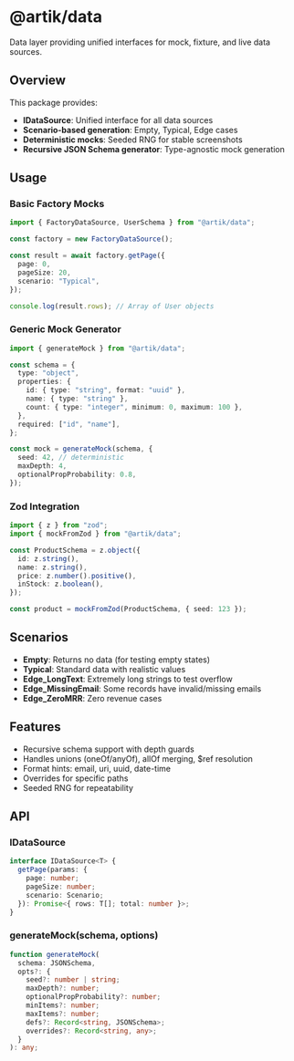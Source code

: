 # @artik/data

Data layer providing unified interfaces for mock, fixture, and live data sources.

## Overview

This package provides:

- **IDataSource<T>**: Unified interface for all data sources
- **Scenario-based generation**: Empty, Typical, Edge cases
- **Deterministic mocks**: Seeded RNG for stable screenshots
- **Recursive JSON Schema generator**: Type-agnostic mock generation

## Usage

### Basic Factory Mocks

```typescript
import { FactoryDataSource, UserSchema } from "@artik/data";

const factory = new FactoryDataSource();

const result = await factory.getPage({
  page: 0,
  pageSize: 20,
  scenario: "Typical",
});

console.log(result.rows); // Array of User objects
```

### Generic Mock Generator

```typescript
import { generateMock } from "@artik/data";

const schema = {
  type: "object",
  properties: {
    id: { type: "string", format: "uuid" },
    name: { type: "string" },
    count: { type: "integer", minimum: 0, maximum: 100 },
  },
  required: ["id", "name"],
};

const mock = generateMock(schema, {
  seed: 42, // deterministic
  maxDepth: 4,
  optionalPropProbability: 0.8,
});
```

### Zod Integration

```typescript
import { z } from "zod";
import { mockFromZod } from "@artik/data";

const ProductSchema = z.object({
  id: z.string(),
  name: z.string(),
  price: z.number().positive(),
  inStock: z.boolean(),
});

const product = mockFromZod(ProductSchema, { seed: 123 });
```

## Scenarios

- **Empty**: Returns no data (for testing empty states)
- **Typical**: Standard data with realistic values
- **Edge_LongText**: Extremely long strings to test overflow
- **Edge_MissingEmail**: Some records have invalid/missing emails
- **Edge_ZeroMRR**: Zero revenue cases

## Features

- Recursive schema support with depth guards
- Handles unions (oneOf/anyOf), allOf merging, $ref resolution
- Format hints: email, uri, uuid, date-time
- Overrides for specific paths
- Seeded RNG for repeatability

## API

### IDataSource<T>

```typescript
interface IDataSource<T> {
  getPage(params: {
    page: number;
    pageSize: number;
    scenario: Scenario;
  }): Promise<{ rows: T[]; total: number }>;
}
```

### generateMock(schema, options)

```typescript
function generateMock(
  schema: JSONSchema,
  opts?: {
    seed?: number | string;
    maxDepth?: number;
    optionalPropProbability?: number;
    minItems?: number;
    maxItems?: number;
    defs?: Record<string, JSONSchema>;
    overrides?: Record<string, any>;
  }
): any;
```
